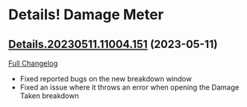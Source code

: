 # Details! Damage Meter

## [Details.20230511.11004.151](https://github.com/Tercioo/Details-Damage-Meter/tree/Details.20230511.11004.151) (2023-05-11)
[Full Changelog](https://github.com/Tercioo/Details-Damage-Meter/compare/Details.20230509.11001.151...Details.20230511.11004.151) 

- Fixed reported bugs on the new breakdown window  
- Fixed an issue where it throws an error when opening the Damage Taken breakdown  
